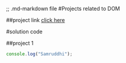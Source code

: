 ;; .md-markdown file
#Projects related to DOM

##project link
[click here](https://stackblitz.com/edit/dom-project-chaiaurcode-ynfsgw?file=1-colorChanger%2Findex.html)

#solution code

##project 1

```javascript
console.log("Samruddhi");
```
